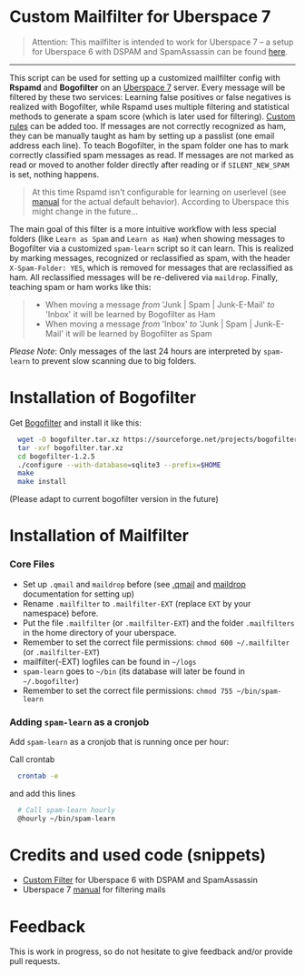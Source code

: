 # Custom Mailfilter for Uberspace 7

> Attention: This mailfilter is intended to work for Uberspace 7 – a setup for Uberspace 6 with DSPAM and SpamAssassin can be found [here](https://github.com/bhopmann/uberspace-tools).

---

This script can be used for setting up a customized mailfilter config with **Rspamd** and **Bogofilter** on an [Uberspace 7](https://uberspace.de) server. Every message will be filtered by these two services: Learning false positives or false negatives is realized with Bogofilter, while Rspamd uses multiple filtering and statistical methods to generate a spam score (which is later used for filtering). [Custom rules](https://wiki.uberspace.de/mail:maildrop#sonstige_filtereien) can be added too. If messages are not correctly recognized as ham, they can be manually taught as ham by setting up a passlist (one email address each line). To teach Bogofilter, in the spam folder one has to mark correctly classified spam messages as read. If messages are not marked as read or moved to another folder directly after reading or if `SILENT_NEW_SPAM` is set, nothing happens.

> At this time Rspamd isn't configurable for learning on userlevel (see [manual](https://manual.uberspace.de/mail-spam.html) for the actual default behavior). According to Uberspace this might change in the future...

The main goal of this filter is a more intuitive workflow with less special folders (like `Learn as Spam` and `Learn as Ham`) when showing messages to Bogofilter via a customized `spam-learn` script so it can learn. This is realized by marking messages, recognized or reclassified as spam, with the header `X-Spam-Folder: YES`, which is removed for messages that are reclassified as ham. All reclassified messages will be re-delivered via `maildrop`. Finally, teaching spam or ham works like this:

> * When moving a message *from* 'Junk | Spam | Junk-E-Mail' *to* 'Inbox' it will be learned by Bogofilter as Ham
> * When moving a message *from* 'Inbox' *to* 'Junk | Spam | Junk-E-Mail' it will be learned by Bogofilter as Spam

*Please Note*: Only messages of the last 24 hours are interpreted by `spam-learn` to prevent slow scanning due to big folders.

# Installation of Bogofilter

Get [Bogofilter](https://www.bogofilter.org/) and install it like this:

```bash
  wget -O bogofilter.tar.xz https://sourceforge.net/projects/bogofilter/files/bogofilter-stable/bogofilter-1.2.5.tar.xz/download
  tar -xvf bogofilter.tar.xz
  cd bogofilter-1.2.5
  ./configure --with-database=sqlite3 --prefix=$HOME
  make
  make install
```
(Please adapt to current bogofilter version in the future)

# Installation of Mailfilter
### Core Files
* Set up `.qmail` and `maildrop` before (see [.qmail](http://www.lifewithqmail.org/lwq.html) and [maildrop](http://www.courier-mta.org/maildrop/) documentation for setting up)
* Rename `.mailfilter` to `.mailfilter-EXT` (replace `EXT` by your namespace) before.
* Put the file `.mailfilter` (or `.mailfilter-EXT`) and the folder `.mailfilters` in the home directory of your uberspace.
* Remember to set the correct file permissions: `chmod 600 ~/.mailfilter` (or `.mailfilter-EXT`)
* mailfilter(-EXT) logfiles can be found in `~/logs` 
* `spam-learn` goes to `~/bin` (its database will later be found in `~/.bogofilter`)
* Remember to set the correct file permissions: `chmod 755 ~/bin/spam-learn`

### Adding `spam-learn` as a cronjob

Add `spam-learn` as a cronjob that is running once per hour:

Call crontab

```bash
  crontab -e
```

and add this lines

```bash
  # Call spam-learn hourly
  @hourly ~/bin/spam-learn
```

# Credits and used code (snippets)
* [Custom Filter](https://github.com/bhopmann/uberspace-tools) for Uberspace 6 with DSPAM and SpamAssassin
* Uberspace 7 [manual](https://manual.uberspace.de/mail-spam.html) for filtering mails

# Feedback
This is work in progress, so do not hesitate to give feedback and/or provide pull requests.
